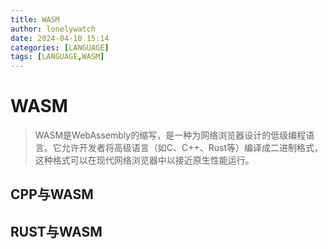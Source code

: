 ```yaml
---
title: WASM
author: lonelywatch
date: 2024-04-10 15:14
categories: [LANGUAGE]
tags: [LANGUAGE,WASM] 
---
```


# WASM

> WASM是WebAssembly的缩写，是一种为网络浏览器设计的低级编程语言。它允许开发者将高级语言（如C、C++、Rust等）编译成二进制格式，这种格式可以在现代网络浏览器中以接近原生性能运行。

## CPP与WASM


## RUST与WASM
